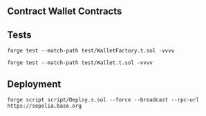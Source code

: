 ## Contract Wallet Contracts

## Tests
```shell
forge test --match-path test/WalletFactory.t.sol -vvvv
```
```shell
forge test --match-path test/Wallet.t.sol -vvvv
```

## Deployment
```shell
forge script script/Deploy.s.sol --force --broadcast --rpc-url https://sepolia.base.org
```